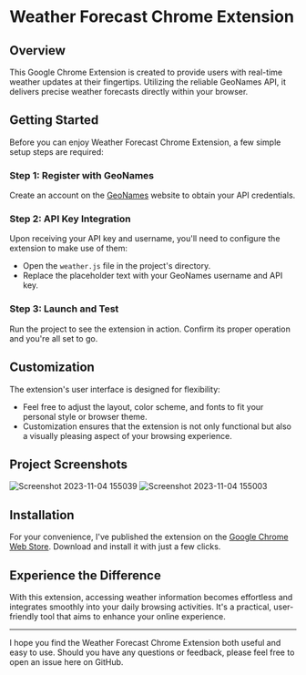 # Weather Forecast Chrome Extension

## Overview
This Google Chrome Extension is created to provide users with real-time weather updates at their fingertips. Utilizing the reliable GeoNames API, it delivers precise weather forecasts directly within your browser.

## Getting Started

Before you can enjoy Weather Forecast Chrome Extension, a few simple setup steps are required:

### Step 1: Register with GeoNames
Create an account on the [GeoNames](http://www.geonames.org/) website to obtain your API credentials.

### Step 2: API Key Integration
Upon receiving your API key and username, you'll need to configure the extension to make use of them:
- Open the `weather.js` file in the project's directory.
- Replace the placeholder text with your GeoNames username and API key.

### Step 3: Launch and Test
Run the project to see the extension in action. Confirm its proper operation and you're all set to go.

## Customization
The extension's user interface is designed for flexibility:
- Feel free to adjust the layout, color scheme, and fonts to fit your personal style or browser theme.
- Customization ensures that the extension is not only functional but also a visually pleasing aspect of your browsing experience.


## Project Screenshots

![Screenshot 2023-11-04 155039](https://github.com/k-shiman/Weather-Extension/assets/103218068/18fd75d1-4017-4f5b-91f8-7c1c2dd95630)
![Screenshot 2023-11-04 155003](https://github.com/k-shiman/Weather-Extension/assets/103218068/99005ef2-a8ec-4941-b471-4a81e1a30742)



## Installation
For your convenience, I've published the extension on the [Google Chrome Web Store](https://chrome.google.com/webstore/detail/weather-forecast/gfcahandlmccabjilbcbodkopkbafegj). Download and install it with just a few clicks.

## Experience the Difference
With this extension, accessing weather information becomes effortless and integrates smoothly into your daily browsing activities. It's a practical, user-friendly tool that aims to enhance your online experience.

---

I hope you find the Weather Forecast Chrome Extension both useful and easy to use. Should you have any questions or feedback, please feel free to open an issue here on GitHub.



